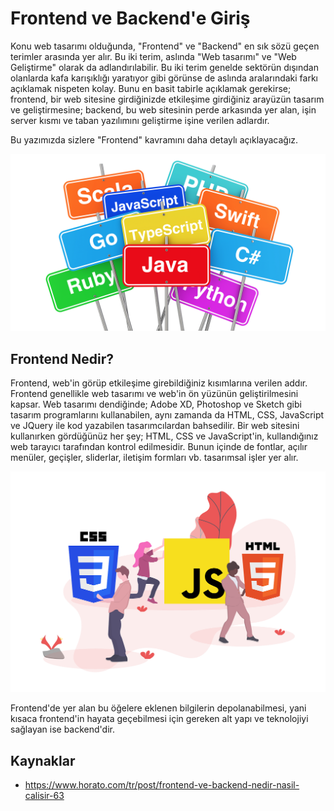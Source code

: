 # Frontend ve Backend'e Giriş

Konu web tasarımı olduğunda, "Frontend" ve "Backend" en sık sözü geçen terimler arasında yer alır. Bu iki terim, aslında "Web tasarımı" ve "Web Geliştirme" olarak da adlandırılabilir. Bu iki terim genelde sektörün dışından olanlarda kafa karışıklığı yaratıyor gibi görünse de aslında aralarındaki farkı açıklamak nispeten kolay. Bunu en basit tabirle açıklamak gerekirse; frontend, bir web sitesine girdiğinizde etkileşime girdiğiniz arayüzün tasarım ve geliştirmesine; backend, bu web sitesinin perde arkasında yer alan, işin server kısmı ve taban yazılımını geliştirme işine verilen adlardır. 

Bu yazımızda sizlere "Frontend" kavramını daha detaylı açıklayacağız.

![frontend1](https://raw.githubusercontent.com/Kodluyoruz/taskforce/main/basics-for-everyone/frontend-nedir/figures/frontend1.png)



## Frontend Nedir?

Frontend, web'in görüp etkileşime girebildiğiniz kısımlarına verilen addır. Frontend genellikle web tasarımı ve web'in ön yüzünün geliştirilmesini kapsar. Web tasarımı dendiğinde; Adobe XD, Photoshop ve Sketch gibi tasarım programlarını kullanabilen, aynı zamanda da HTML, CSS, JavaScript ve JQuery ile kod yazabilen tasarımcılardan bahsedilir. Bir web sitesini kullanırken gördüğünüz her şey; HTML, CSS ve JavaScript'in, kullandığınız web tarayıcı tarafından kontrol edilmesidir. Bunun içinde de fontlar, açılır menüler, geçişler, sliderlar, iletişim formları vb. tasarımsal işler yer alır.

![frontend2](https://raw.githubusercontent.com/Kodluyoruz/taskforce/main/basics-for-everyone/frontend-nedir/figures/frontend2.png)

Frontend'de yer alan bu öğelere eklenen bilgilerin depolanabilmesi, yani kısaca frontend'in hayata geçebilmesi için gereken alt yapı ve teknolojiyi sağlayan ise backend'dir.

## Kaynaklar

* https://www.horato.com/tr/post/frontend-ve-backend-nedir-nasil-calisir-63